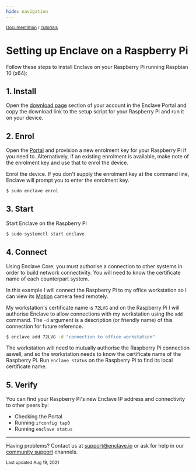 ```yaml
---
hide: navigation
---
```


<small>[Documentation](/) / [Tutorials](/tutorials)</small>

# Setting up Enclave on a Raspberry Pi

Follow these steps to install Enclave on your Raspberry Pi running Raspbian 10 (x64):

## 1. Install

Open the [download page](https://portal.enclave.io/) section of your account in the Enclave Portal and copy the download link to the setup script for your Raspberry Pi and run it on your device.

## 2. Enrol

Open the [Portal](https://portal.enclave.io/) and provision a new enrolment key for your Raspberry Pi if you need to. Alternatively, if an existing enrolment is available, make note of the enrolment key and use that to enrol the device.

Enrol the device. If you don't supply the enrolment key at the command line, Enclave will prompt you to enter the enrolment key.

```bash
$ sudo enclave enrol
```

## 3. Start

Start Enclave on the Raspberry Pi

```bash
$ sudo systemctl start enclave
```

## 4. Connect

Using Enclave Core, you must authorise a connection to other systems in order to build network connectivity. You will need to know the certificate name of each counterpart system.

In this example I will connect the Raspberry Pi to my office workstation so I can view its [Motion](https://motion-project.github.io/) camera feed remotely.

My workstation's certificate name is `72LVG` and on the Raspberry Pi I will authorise Enclave to allow connections with my workstation using the `add` command. The `-d` argument is a description (or friendly name) of this connection for future reference.

```bash
$ enclave add 72LVG -d "connection to office workstation"
```

The workstation will need to mutually authorise the Raspberry Pi connection aswell, and so the workstation needs to know the certificate name of the Raspberry Pi. Run `enclave status` on the Raspberry Pi to find its local certificate name.

## 5. Verify

You can find your Raspberry Pi's new Enclave IP address and connectivity to other peers by:

* Checking the Portal
* Running `ifconfig tap0`
* Running `enclave status`

---

Having problems? Contact us at [support@enclave.io](mailto:support@enclave.io) or ask for help in our [community support](/community-support/) channels.

<small>Last updated Aug 19, 2021</small>
